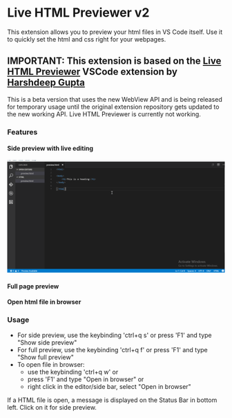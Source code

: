 # Live HTML Previewer v2
This extension allows you to preview your html files in VS Code itself. Use it to quickly set the html and css right for your webpages.

## IMPORTANT: This extension is based on the [Live HTML Previewer](https://github.com/HarshdeepGupta/live-html-preview) VSCode extension by [Harshdeep Gupta](https://github.com/HarshdeepGupta)
 
This is a beta version that uses the new WebView API and is being released for temporary usage until the original extension repository gets updated to the new working API. Live HTML Previewer is currently not working.

### Features
#### Side preview with live editing
![IDE](Resources/images/SidePreview.gif)
#### Full page preview
#### Open html file in browser
### Usage
* For side preview, use the keybinding 'ctrl+q s' or press 'F1' and type "Show side preview"
* For full preview, use the keybinding 'ctrl+q f' or press 'F1' and type "Show full preview"
* To open file in browser: 
    * use the keybinding 'ctrl+q w' or
    * press 'F1' and type "Open in browser" or
    * right click in the editor/side bar, select "Open in browser"

If a HTML file is open, a message is displayed on the Status Bar in bottom left. Click on it for side preview.
